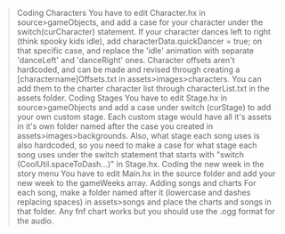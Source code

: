 >Coding Characters
You have to edit Character.hx in source>gameObjects, and add a case for your character under the switch(curCharacter) statement. If your character dances left to right (think spooky kids idle), add characterData.quickDancer = true; on that specific case, and replace the 'idle' animation with separate 'danceLeft' and 'danceRight' ones. Character offsets aren't hardcoded, and can be made and revised through creating a [charactername]Offsets.txt in assets>images>characters. You can add them to the charter character list through characterList.txt in the assets folder.
>Coding Stages
You have to edit Stage.hx in source>gameObjects and add a case under switch (curStage) to add your own custom stage. Each custom stage would have all it's assets in it's own folder named after the case you created in assets>images>backgrounds. Also, what stage each song uses is also hardcoded, so you need to make a case for what stage each song uses under the switch statement that starts with "switch (CoolUtil.spaceToDash...)" in Stage.hx.
>Coding the new week in the story menu
You have to edit Main.hx in the source folder and add your new week to the gameWeeks array.
>Adding songs and charts
For each song, make a folder named after it (lowercase and dashes replacing spaces) in assets>songs and place the charts and songs in that folder. Any fnf chart works but you should use the .ogg format for the audio.